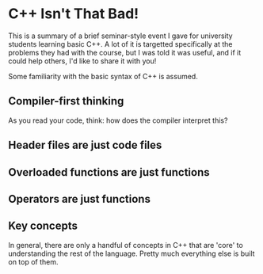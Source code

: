 # C++ Isn't That Bad!

This is a summary of a brief seminar-style event I gave for university students
learning basic C++. A lot of it is targetted specifically at the problems they had
with the course, but I was told it was useful, and if it could help others, I'd
like to share it with you!

Some familiarity with the basic syntax of C++ is assumed.

## Compiler-first thinking
As you read your code, think: how does the compiler interpret this?
## Header files are just code files
## Overloaded functions are just functions
## Operators are just functions
## Key concepts
In general, there are only a handful of concepts in C++ that are 'core' to
understanding the rest of the language. Pretty much everything else is built on
top of them.
